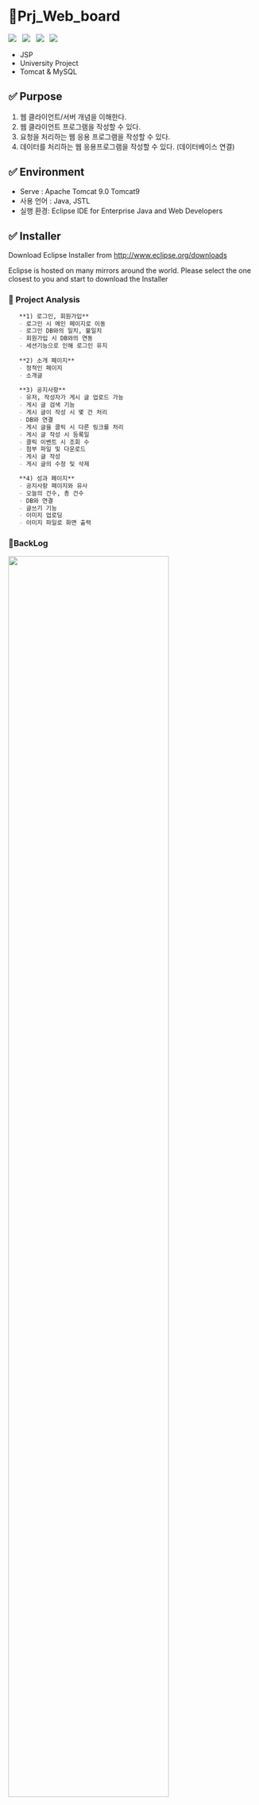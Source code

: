 # 📌Prj_Web_board  


<p>
<img src="http://img.shields.io/badge/Java-007396?style=flat-square&logo=Java&logoColor=white"/></a> &nbsp
<img src="http://img.shields.io/badge/Apache Tomcat-F8DC75?style=flat-square&logo=Apache Tomcat&logoColor=white"/></a> &nbsp
<img src="http://img.shields.io/badge/Eclipse IDE-2C2255?style=flat-square&logo=Eclipse IDE&logoColor=white"/></a> &nbsp
<img src="http://img.shields.io/badge/MySQL-4479A1?style=flat-square&logo=MySQL&logoColor=white"/></a> &nbsp
</p>

- JSP
- University Project
- Tomcat & MySQL

## ✅ Purpose
1. 웹 클라이언트/서버 개념을 이해한다.
2. 웹 클라이언트 프로그램을 작성할 수 있다.
3. 요청을 처리하는 웹 응용 프로그램을 작성할 수 있다.
4. 데이터를 처리하는 웹 응용프로그램을 작성할 수 있다. (데이터베이스 연결)


## ✅ Environment
- Serve : Apache Tomcat 9.0 Tomcat9
- 사용 언어 : Java, JSTL
- 실행 환경: Eclipse IDE for Enterprise Java and Web Developers        

## ✅ Installer
Download Eclipse Installer from http://www.eclipse.org/downloads

Eclipse is hosted on many mirrors around the world. Please select the one closest to you and start to download the Installer


### 🔸 Project Analysis
```markdown
   **1) 로그인, 회원가입**
   - 로그인 시 메인 페이지로 이동
   - 로그인 DB와의 일치, 불일치
   - 회원가입 시 DB와의 연동
   - 세션기능으로 인해 로그인 유지
   
   **2) 소개 페이지**
   - 정적인 페이지
   - 소개글
   
   **3) 공지사항**
   - 유저, 작성자가 게시 글 업로드 가능
   - 게시 글 검색 기능
   - 게시 글이 작성 시 몇 건 처리
   - DB와 연결
   - 게시 글을 클릭 시 다른 링크를 처리
   - 게시 글 작성 시 등록일
   - 클릭 이벤트 시 조회 수 
   - 첨부 파일 및 다운로드
   - 게시 글 작성
   - 게시 글의 수정 및 삭제

   **4) 성과 페이지**
   - 공지사항 페이지와 유사
   - 오늘의 건수, 총 건수 
   - DB와 연결
   - 글쓰기 기능
   - 이미지 업로딩
   - 이미지 파일로 화면 출력
```

### 🔸BackLog
<img src = "https://user-images.githubusercontent.com/65653053/124763923-6b549000-df6f-11eb-8137-c9a5e7235172.png" width="80%" />


### 🔸 Page
<img src = "https://user-images.githubusercontent.com/65653053/124764392-dbfbac80-df6f-11eb-801c-006c1cd0e037.png" width="60%" />
